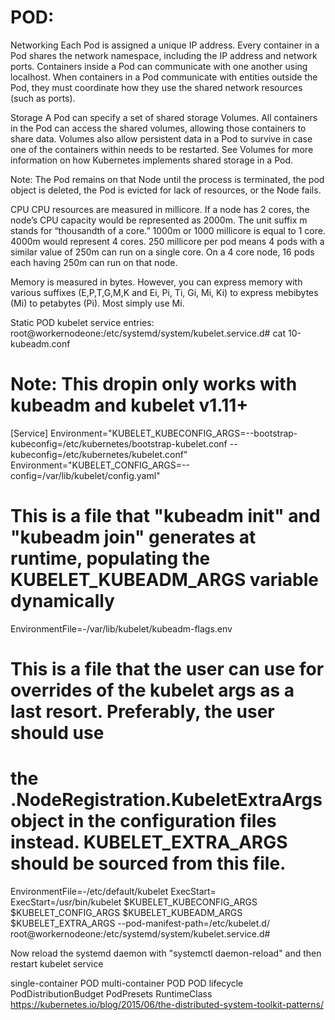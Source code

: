POD:
===
Networking
Each Pod is assigned a unique IP address. Every container in a Pod shares the network namespace,
including the IP address and network ports. Containers inside a Pod can communicate with one another
using localhost. When containers in a Pod communicate with entities outside the Pod, they must
coordinate how they use the shared network resources (such as ports).

Storage
A Pod can specify a set of shared storage Volumes. All containers in the Pod can access the shared
volumes, allowing those containers to share data. Volumes also allow persistent data in a Pod to
survive in case one of the containers within needs to be restarted. See Volumes for more information
on how Kubernetes implements shared storage in a Pod.

Note: The Pod remains on that Node until the process is terminated, the pod object is deleted, the
Pod is evicted for lack of resources, or the Node fails.

CPU
CPU resources are measured in millicore. If a node has 2 cores, the
node’s CPU capacity would be represented as 2000m. The unit suffix
m stands for “thousandth of a core.” 1000m or 1000 millicore is equal
to 1 core. 4000m would represent 4 cores. 250 millicore per pod means
4 pods with a similar value of 250m can run on a single core. On a 4
core node, 16 pods each having 250m can run on that node.

Memory is measured in bytes. However, you can express memory with
various suffixes (E,P,T,G,M,K and Ei, Pi, Ti, Gi, Mi, Ki) to express
mebibytes (Mi) to petabytes (Pi). Most simply use Mi.

Static POD kubelet service entries:
root@workernodeone:/etc/systemd/system/kubelet.service.d# cat 10-kubeadm.conf
# Note: This dropin only works with kubeadm and kubelet v1.11+
[Service]
Environment="KUBELET_KUBECONFIG_ARGS=--bootstrap-kubeconfig=/etc/kubernetes/bootstrap-kubelet.conf --kubeconfig=/etc/kubernetes/kubelet.conf"
Environment="KUBELET_CONFIG_ARGS=--config=/var/lib/kubelet/config.yaml"
# This is a file that "kubeadm init" and "kubeadm join" generates at runtime, populating the KUBELET_KUBEADM_ARGS variable dynamically
EnvironmentFile=-/var/lib/kubelet/kubeadm-flags.env
# This is a file that the user can use for overrides of the kubelet args as a last resort. Preferably, the user should use
# the .NodeRegistration.KubeletExtraArgs object in the configuration files instead. KUBELET_EXTRA_ARGS should be sourced from this file.
EnvironmentFile=-/etc/default/kubelet
ExecStart=
ExecStart=/usr/bin/kubelet $KUBELET_KUBECONFIG_ARGS $KUBELET_CONFIG_ARGS $KUBELET_KUBEADM_ARGS $KUBELET_EXTRA_ARGS --pod-manifest-path=/etc/kubelet.d/
root@workernodeone:/etc/systemd/system/kubelet.service.d#

Now reload the systemd daemon with "systemctl daemon-reload" and then restart kubelet service


single-container POD
multi-container POD
POD lifecycle
PodDistributionBudget
PodPresets
RuntimeClass
https://kubernetes.io/blog/2015/06/the-distributed-system-toolkit-patterns/


